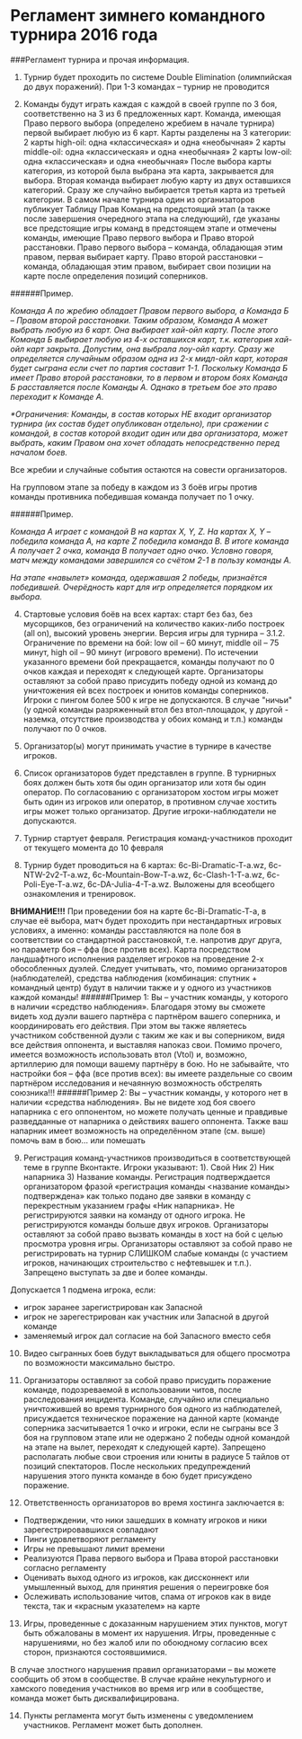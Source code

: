 Регламент зимнего командного турнира 2016 года
===========================

###Регламент турнира и прочая информация.


1. Турнир будет проходить по системе Double Elimination (олимпийская до двух поражений). 
При 1-3 командах – турнир не проводится


2. Команды  будут играть каждая с каждой в своей группе по 3 боя, соответственно на 3 из 6 предложенных карт. Команда, имеющая Право первого выбора (определено жребием в начале турнира) первой выбирает любую из 6 карт. Карты разделены на 3 категории:
2 карты high-oil: одна «классическая» и одна «необычная»
2 карты middle-oil: одна «классическая» и одна «необычная»
2 карты low-oil: одна «классическая» и одна «необычная»
После выбора карты категория, из которой была выбрана эта карта, закрывается для выбора.
Вторая команда выбирает любую карту из двух оставшихся категорий.
Сразу же случайно выбирается третья карта из третьей категории. 
В самом начале турнира один из организаторов публикует Таблицу Прав Команд на предстоящий этап (а также после завершения очередного этапа на следующий), где указаны все предстоящие игры команд в предстоящем этапе и отмечены команды, имеющие Право первого выбора и Право второй расстановки.
Право первого выбора – команда, обладающая этим правом, первая выбирает карту.
Право второй расстановки – команда, обладающая этим правом, выбирает свои позиции на карте после определения позиций соперников.

######Пример.

_Команда А по жребию обладает Правом первого выбора, а Команда Б – Правом второй расстановки. Таким образом, Команда А может выбрать любую из 6 карт. Она выбирает хай-ойл карту. После этого Команда Б выбирает любую из 4-х оставшихся карт, т.к. категория хай-ойл карт закрыта. Допустим, она выбрала лоу-ойл карту. Сразу же определяется случайным образом одна из 2-х мидл-ойл карт, которая будет сыграна если счет по партия составит 1-1. Поскольку Команда Б имеет Право второй расстановки, то в первом и втором боях Команда Б расставляется после Команды А. Однако в третьем бое это право переходит к Команде А._

_*Ограничения: Команды, в состав которых НЕ входит организатор турнира (их состав будет опубликован отдельно), при сражении с командой, в состав которой входит один или два организатора, может выбрать, каким Правом она хочет обладать непосредственно перед началом боев._

Все жребии и случайные события остаются на совести организаторов.

На групповом этапе за победу в каждом из 3 боёв игры против команды противника победившая команда получает по 1 очку. 

######Пример.

 _Команда А играет с командой В на картах X, Y, Z. На картах X, Y – победила команда А, на карте Z победила команда В. В итоге команда А получает 2 очка, команда В получает одно очко. Условно говоря, матч между командами завершился со счётом 2-1 в пользу команды А._

_На этапе «навылет» команда, одержавшая 2 победы, признаётся победившей. Очерёдность карт для игр определяется порядком их выбора._


4. Стартовые условия боёв на всех картах: старт без баз, без мусорщиков, без ограничений на количество каких-либо построек (all on), высокий уровень энергии. Версия игры для турнира – 3.1.2. Ограничение по времени на бой: low oil – 60 минут, middle oil – 75 минут, high oil – 90 минут (игрового времени). По истечении указанного времени бой прекращается, команды  получают по 0 очков каждая и переходят к следующей карте. Организаторы оставляют за собой право присудить победу одной из команд до уничтожения ей всех построек и юнитов команды соперников. Игроки с пингом более 500 к игре не допускаются. В случае "ничьи" (у одной команды разряженный втол без втол-площадок, у другой - наземка, отсутствие производства у обоих команд и т.п.) команды получают по 0 очков.

5. Организатор(ы) могут принимать участие в турнире в качестве игроков.

6. Список организаторов будет представлен в группе. В турнирных боях должен быть хотя бы один организатор или хотя бы один оператор. По согласованию с организатором хостом игры может быть один из игроков или оператор, в противном случае хостить игры может только организатор. Другие игроки-наблюдатели не допускаются.

7. Турнир стартует  февраля. Регистрация команд-участников проходит от текущего момента до 10 февраля 
8. Турнир будет проводиться на 6 картах: 6c-Bi-Dramatic-T-a.wz, 6c-NTW-2v2-T-a.wz, 6c-Mountain-Bow-T-a.wz, 6c-Clash-1-T-a.wz, 6c-Poli-Eye-T-a.wz, 6c-DA-Julia-4-T-a.wz. Выложены для всеобщего ознакомления и тренировок.

**ВНИМАНИЕ!!!** При проведении боя на карте 6c-Bi-Dramatic-T-a, в случае её выбора, матч будет проходить при нестандартных игровых условиях, а именно: команды расставляются на поле боя в соответствии со стандартной расстановкой, т.е. напротив друг друга, но параметр боя – ффа (все против всех). Карта посредством ландшафтного исполнения разделяет игроков на проведение 2-х обособленных дуэлей. Следует учитывать, что, помимо организаторов (наблюдателей), средства наблюдения (комбинация: спутник + командный центр) будут в наличии также и у одного из участников каждой команды!
######Пример 1: 
Вы – участник команды, у которого в наличии «средство наблюдения». Благодаря этому вы сможете видеть ход дуэли вашего партнёра с партнёром вашего соперника, и координировать его действия. При этом вы также являетесь участником собственной дуэли с таким же как и вы соперником, видя все действия оппонента, и выставляя напоказ свои. Помимо прочего, имеется возможность использовать втол (Vtol) и, возможно, артиллерию для помощи вашему партнёру в бою. Но не забывайте, что настройки боя – ффа (все против всех): вы имеете раздельные со своим партнёром исследования и нечаянную возможность обстрелять союзника!!!
######Пример 2: 
Вы – участник команды, у которого нет в наличии «средства наблюдения». Вы не видете ход боя своего напарника с его оппонентом, но можете получать ценные и правдивые разведданные от напарника о действиях вашего оппонента. Также ваш напарник имеет возможность на определённом этапе (см. выше) помочь вам в бою… или помешать

9. Регистрация команд-участников производиться в соответствующей теме в группе Вконтакте. 
Игроки указывают: 1). Свой Ник 2) Ник напарника 3) Название команды. 
Регистрация подтверждается организатором фразой «регистрация команды <название команды> подтверждена» как только подано две заявки в команду с перекрестным указанием графы «Ник напарника».
Не регистрируются заявки на команду от одного игрока. Не регистрируются команды больше двух игроков.
Организаторы оставляют за собой право вызвать команды в хост на бой с целью просмотра уровня игры. Организаторы оставляют за собой право не регистрировать на турнир СЛИШКОМ слабые команды (с участием игроков, начинающих строительство с нефтевышек и т.п.).
Запрещено выступать за две и более команды.

Допускается 1 подмена игрока, если:
- игрок заранее зарегистрирован как Запасной
- игрок не зарегестрирован как участник или Запасной в другой команде
- заменяемый игрок дал согласие на бой Запасного вместо себя

10. Видео сыгранных боев будут выкладываться для общего просмотра по возможности максимально быстро.

11. Организаторы оставляют за собой право присудить поражение команде, подозреваемой в использовании читов, после расследования инцидента. Команде, случайно или специально уничтожившей во время турнирного боя одного из наблюдателей, присуждается техническое поражение на данной карте (команде соперника засчитывается 1 очко и игроки, если не сыграны все 3 боя на групповом этапе или не одержано 2 победы одной командой на этапе на вылет, переходят к следующей карте). Запрещено располагать любые свои строения или юниты в радиусе 5 тайлов от позиций спектаторов. После нескольких предупреждений нарушения этого пункта команде в бою будет присуждено поражение.

12. Ответственность организаторов во время хостинга заключается в:
- Подтверждении, что ники зашедших в комнату игроков и ники зарегестрировавшихся совпадают
- Пинги удовлетворяют регламенту
- Игры не превышают лимит времени
- Реализуются Права первого выбора и Права второй расстановки согласно регламенту
- Оценивать выход одного из игроков, как диссконнект или умышленный выход, для принятия решения о переигровке боя
- Ослеживать использование читов, спама от игроков как в виде текста, так и «красным указателем» на карте

13. Игры, проведенные с доказанным нарушением этих пунктов, могут быть обжалованы в момент их нарушения. Игры, проведенные с нарушениями, но без жалоб или по обоюдному согласию всех сторон, признаются состоявшимися.

В случае злостного нарушения правил организаторами – вы можете сообщить об этом в сообществе.
В случае крайне некультурного и хамского поведения участников во время игр или в сообществе, команда может быть дисквалифицирована.

14. Пункты регламента могут быть изменены с уведомлением участников. Регламент может быть дополнен.
